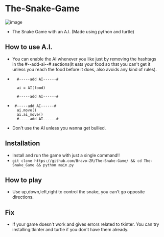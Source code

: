 # The-Snake-Game

![image](https://github.com/Bravo-ZR/The-Snake-Game/assets/102037087/63d5da67-6d8a-4aa6-b17b-d6dea697b710)


- The Snake Game with an A.I. (Made using python and turtle)

## How to use A.I.
- You can enable the AI whenever you like just by removing the hashtags in the #--add-ai--# sections(It eats your food so that you can't get it unless you reach the food before it does, also avoids any kind of rules).
- ```
    #-----add AI------#
    
    ai = AI(food)
    
    #-----add AI------#
  ```
- ```
   #-----add AI------#
    ai.move()
    ai.ai_move()
    #-----add AI------#
  ```
  
- Don't use the AI unless you wanna get bullied.

## Installation

- Install and run the game with just a single command!!
- ```git clone https://github.com/Bravo-ZR/The-Snake-Game/ && cd The-Snake_Game && python main.py```
## How to play
- Use up,down,left,right to control the snake, you can't go opposite directions.
## Fix
- If your game doesn't work and gives errors related to tkinter. You can try installing tkinter and turtle if you don't have them already.
